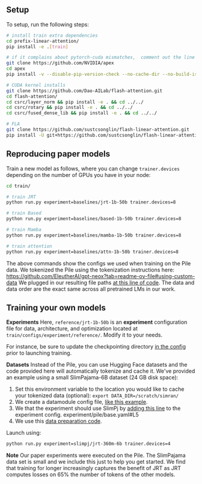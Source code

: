 
## Setup

To setup, run the following steps:
```bash
# install train extra dependencies
cd prefix-linear-attention/
pip install -e .[train]

# if it complains about pytorch-cuda mismatches,  comment out the line that checks, which is in the apex/setup.py file (cmd+f for "check_cuda_torch_binary_vs_bare_metal(CUDA_HOME)" and comment out the line).
git clone https://github.com/NVIDIA/apex
cd apex
pip install -v --disable-pip-version-check --no-cache-dir --no-build-isolation --config-settings "--build-option=--cpp_ext" --config-settings "--build-option=--cuda_ext" ./

# CUDA kernel installs
git clone https://github.com/Dao-AILab/flash-attention.git
cd flash-attention/
cd csrc/layer_norm && pip install -e . && cd ../../
cd csrc/rotary && pip install -e . && cd ../../
cd csrc/fused_dense_lib && pip install -e . && cd ../../

# FLA
git clone https://github.com/sustcsonglin/flash-linear-attention.git
pip install -U git+https://github.com/sustcsonglin/flash-linear-attention
```

## Reproducing paper models

Train a new model as follows, where you can change ```trainer.devices``` depending on the number of GPUs you have in your node:
```bash
cd train/

# train JRT
python run.py experiment=baselines/jrt-1b-50b trainer.devices=8

# train Based
python run.py experiment=baselines/based-1b-50b trainer.devices=8

# train Mamba
python run.py experiment=baselines/mamba-1b-50b trainer.devices=8

# train attention
python run.py experiment=baselines/attn-1b-50b trainer.devices=8
```

The above commands show the configs we used when training on the Pile data. We tokenized the Pile using the tokenization instructions here: https://github.com/EleutherAI/gpt-neox?tab=readme-ov-file#using-custom-data
We plugged in our resulting file paths [at this line of code](https://github.com/HazyResearch/prefix-linear-attention/blob/24271cac93360e53cf411f364d25ccd64db59d85/train/src/datamodules/language_modeling_neox.py#L75). The data and data order are the exact same across all pretrained LMs in our work.

## Training your own models

**Experiments** Here, ```reference/jrt-1b-50b``` is an **experiment** configuration file for data, architecture, and optimization located at ```train/configs/experiment/reference/```. Modify it to your needs.

For instance, be sure to update the checkpointing directory [in the config](https://github.com/HazyResearch/prefix-linear-attention/blob/24271cac93360e53cf411f364d25ccd64db59d85/train/configs/experiment/baselines/jrt-1b-50b.yaml#L56) prior to launching training.


**Datasets** Instead of the Pile, you can use Hugging Face datasets and the code provided here will automatically tokenize and cache it. We've provided an example using a small SlimPajama-6B dataset (24 GB disk space):
1. Set this environment variable to the location you would like to cache your tokenized data (optional): ```export DATA_DIR=/scratch/simran/``` 
2. We create a datamodule config file, [like this example](https://github.com/HazyResearch/prefix-linear-attention/blob/main/train/configs/datamodule/slim6B.yaml). 
3. We that the experiment should use SlimPj by [adding this line](https://github.com/HazyResearch/prefix-linear-attention/blob/14f968a5a00b10a030c192103f812f1cbea337be/train/configs/experiment/slimpj/jrt-360m-6b.yaml#L4) to the experiment config.
experiment/pile/base.yaml#L5
4. We use this [data preparation code](https://github.com/HazyResearch/prefix-linear-attention/blob/main/train/src/datamodules/language_modeling_hf.py). 

Launch using: 
```bash
python run.py experiment=slimpj/jrt-360m-6b trainer.devices=4
```  
**Note** Our paper experiments were executed on the Pile. The SlimPajama data set is small and we include this just to help you get started. We find that training for longer increasingly captures the benefit of JRT as JRT computes losses on 65% the number of tokens of the other models.

